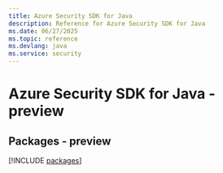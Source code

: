 ```yaml
---
title: Azure Security SDK for Java
description: Reference for Azure Security SDK for Java
ms.date: 06/27/2025
ms.topic: reference
ms.devlang: java
ms.service: security
---
```

# Azure Security SDK for Java - preview
## Packages - preview
[!INCLUDE [packages](security-index.md)]